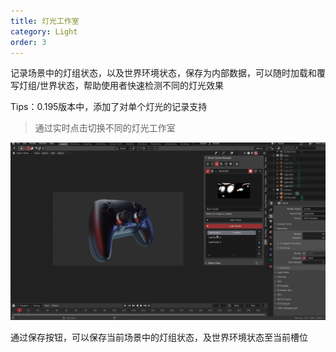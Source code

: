 ```yaml
---
title: 灯光工作室
category: Light
order: 3
---
```


记录场景中的灯组状态，以及世界环境状态，保存为内部数据，可以随时加载和覆写灯组/世界状态，帮助使用者快速检测不同的灯光效果

Tips：0.195版本中，添加了对单个灯光的记录支持

> 通过实时点击切换不同的灯光工作室

![lightstudio1](img/lightstudio1.gif)

通过保存按钮，可以保存当前场景中的灯组状态，及世界环境状态至当前槽位

